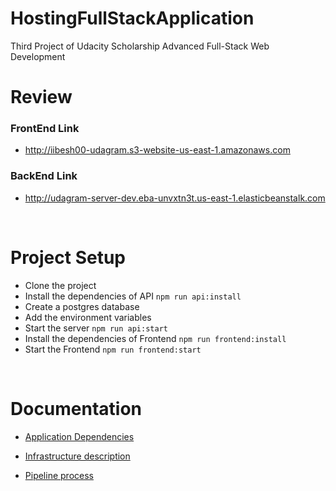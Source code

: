 # HostingFullStackApplication

Third Project of Udacity Scholarship Advanced Full-Stack Web Development

# Review

### FrontEnd Link

- http://iibesh00-udagram.s3-website-us-east-1.amazonaws.com

### BackEnd Link

- http://udagram-server-dev.eba-unvxtn3t.us-east-1.elasticbeanstalk.com

<br>

# Project Setup

 <ul>
  <li>Clone the project</li>
  <li>Install the dependencies of API <code>npm run api:install</code></li>
  <li>Create a postgres database</li>
  <li>Add the environment variables</li>
  <li>Start the server <code>npm run api:start</code></li>
  <li>Install the dependencies of Frontend <code>npm run frontend:install</code></li>
  <li>Start the Frontend <code>npm run frontend:start</code></li>
 </ul>

<br>

# Documentation

- [Application Dependencies](https://github.com/BeshoyMorad/HostingFullStackApplication/blob/main/docs/App%20dependencies.md)

- [Infrastructure description](https://github.com/BeshoyMorad/HostingFullStackApplication/blob/main/docs/Infrastructure%20description.md)

- [Pipeline process](https://github.com/BeshoyMorad/HostingFullStackApplication/blob/main/docs/Pipeline%20process.md)
